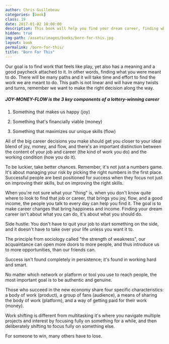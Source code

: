 ```yaml
---
author: Chris Guillebeau
categories: [book]
class: 19
date: 2017-01-02 10:00:00
description: This book will help you find your dream career, finding what you were meant to do. To find work that you enjoy doing, makes you money, and makes use of your unique skills. There are many possible paths that can lead you to the career that you were born to do.
hidden: true
img-path: /assets/images/books/born-for-this.jpg
layout: book
permalink: /born-for-this/
title: "Born For This"
---
```


Our goal is to find work that feels like play, yet also has a meaning and a good paycheck attached to it. In other words, finding what you were meant to do. There will be many paths and it will take time and effort to find the work we are meant to do. This path is not linear and will have many twists and turns, remember we want to make the right decision along the way.

##### JOY-MONEY-FLOW is the 3 key components of a lottery-winning career

1. Something that makes us happy (joy)

2. Something that's financially viable (money)

3. Something that maximizes our unique skills (flow)

All of the big career decisions you make should get you closer to your ideal blend of joy, money, and flow, and there's an important distinction between the content of your job and career (the kind of work you do) and the working condition (how you do it).

To be luckier, take better chances. Remember, it's not just a numbers game. It's about managing your risk by picking the right numbers in the first place. Successful people are best positioned for success when they focus not just on improving their skills, but on improving the right skills.

When you're not sure what your "thing" is, when you don't know quite where to look to find that job or career, that brings you joy, flow, and a good income, the people you talk to every day can help you find it. The goal is to make career changes that bring happiness and income. Finding your dream career isn't about what you can do, it's about what you should do.

Side hustle: You don't have to quit your job to start something on the side, and it doesn't have to take over your life unless you want it to.

The principle from sociology called "the strength of weakness", our acquaintance can open more doors to more people, and thus introduce us to more opportunities, than our friends can.

Success isn't found completely in persistence; it's found in working hard and smart.

No matter which network or platform or tool you use to reach people, the most important goal is to be authentic and genuine.

Those who succeed in the new economy share four specific characteristics: a body of work (product), a group of fans (audience), a means of sharing the body of work (platform), and a way of getting paid for their work (money).

Work shifting is different from multitasking it's where you navigate multiple projects and interest by focusing fully on something for a while, and then deliberately shifting to focus fully on something else.

For someone to win, many others have to lose.